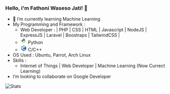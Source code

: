 ### Hello, i'm Fathoni Waseso Jati! 👋
- :open_book: I’m currently learning Machine Learning
- My Programming and Framework :
  - Web Developer : | PHP | CSS | HTML | Javascript | NodeJS | ExpressJS | Laravel | Boostraps | TailwindCSS |
  - <code><img height="20" src="https://raw.githubusercontent.com/github/explore/80688e429a7d4ef2fca1e82350fe8e3517d3494d/topics/python/python.png"></code>  Python
  - <code><img height="20" src="https://raw.githubusercontent.com/github/explore/80688e429a7d4ef2fca1e82350fe8e3517d3494d/topics/c/c.png"></code> C/C++
- OS Used :
  Ubuntu, 
  Parrot,
  Arch Linux
- Skills :
  - Internet of Things | Web Developer | Machine Learning (Now Currect Learning)
- I’m looking to collaborate on Google Developer

![Stats](https://github-readme-stats.vercel.app/api?username=vh4&show_icons=true&theme=algolia&include_all_commits=true&count_private=true&hide_border=true)
